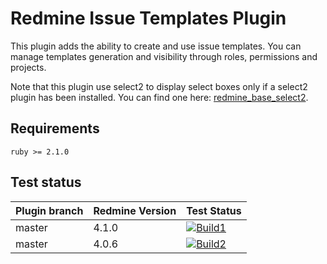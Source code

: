 Redmine Issue Templates Plugin
======================

This plugin adds the ability to create and use issue templates.
You can manage templates generation and visibility through roles, permissions and projects.

Note that this plugin use select2 to display select boxes only if a select2 plugin has been installed. You can find one here: [redmine_base_select2](https://github.com/jbbarth/redmine_base_select2).

## Requirements

    ruby >= 2.1.0
    
## Test status

|Plugin branch| Redmine Version   | Test Status |
|-----|-------------------|-------------------|
|master| 4.1.0             | [![Build1][1]][5] |  
|master| 4.0.6             | [![Build2][2]][5] |

[1]: https://travis-matrix-badges.herokuapp.com/repos/nanego/redmine_templates/branches/master/1?use_travis_com=true
[2]: https://travis-matrix-badges.herokuapp.com/repos/nanego/redmine_templates/branches/master/2?use_travis_com=true
[5]: https://travis-ci.com/nanego/redmine_templates
